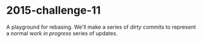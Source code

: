 # 2015-challenge-11
A playground for rebasing. We'll make a series of *dirty* commits to represent a normal _work in progress_ series of updates.
